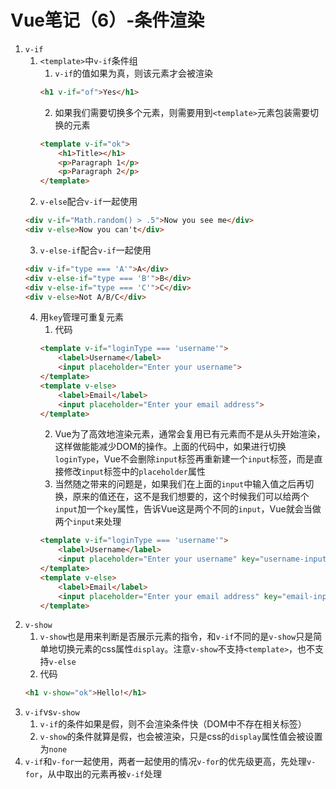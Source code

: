 # Vue笔记（6）-条件渲染

1. ```v-if```
    1. ```<template>```中```v-if```条件组
        1. ```v-if```的值如果为真，则该元素才会被渲染
        ```html
        <h1 v-if="of">Yes</h1>
        ```
        2. 如果我们需要切换多个元素，则需要用到```<template>```元素包装需要切换的元素
        ```html
        <template v-if="ok">
            <h1>Title></h1>
            <p>Paragraph 1</p>
            <p>Paragraph 2</p>
        </template>
        ```
    2. ```v-else```配合```v-if```一起使用
    ```html
    <div v-if="Math.random() > .5">Now you see me</div>
    <div v-else>Now you can't</div>
    ```
    3. ```v-else-if```配合```v-if```一起使用
    ```html
    <div v-if="type === 'A'">A</div>
    <div v-else-if="type === 'B'">B</div>
    <div v-else-if="type === 'C'">C</div>
    <div v-else>Not A/B/C</div>
    ```
    4. 用```key```管理可重复元素
        1. 代码
        ```html
        <template v-if="loginType === 'username'">
            <label>Username</label>
            <input placeholder="Enter your username">
        </template>
        <template v-else>
            <label>Email</label>
            <input placeholder="Enter your email address">
        </template>
        ```
        2. Vue为了高效地渲染元素，通常会复用已有元素而不是从头开始渲染，这样做能能减少DOM的操作。上面的代码中，如果进行切换```loginType```，Vue不会删除```input```标签再重新建一个```input```标签，而是直接修改```input```标签中的```placeholder```属性
        3. 当然随之带来的问题是，如果我们在上面的```input```中输入值之后再切换，原来的值还在，这不是我们想要的，这个时候我们可以给两个```input```加一个```key```属性，告诉Vue这是两个不同的```input```，Vue就会当做两个```input```来处理
        ```html
        <template v-if="loginType === 'username'">
            <label>Username</label>
            <input placeholder="Enter your username" key="username-input">
        </template>
        <template v-else>
            <label>Email</label>
            <input placeholder="Enter your email address" key="email-input">
        </template>
        ```
2. ```v-show```
    1. ```v-show```也是用来判断是否展示元素的指令，和```v-if```不同的是```v-show```只是简单地切换元素的css属性```display```。注意```v-show```不支持```<template>```，也不支持```v-else```
    2. 代码
    ```html
    <h1 v-show="ok">Hello!</h1>
    ```
3. ```v-if```vs```v-show```
    1. ```v-if```的条件如果是假，则不会渲染条件快（DOM中不存在相关标签）
    2. ```v-show```的条件就算是假，也会被渲染，只是css的```display```属性值会被设置为```none```
4. ```v-if```和```v-for```一起使用，两者一起使用的情况```v-for```的优先级更高，先处理```v-for```，从中取出的元素再被```v-if```处理
